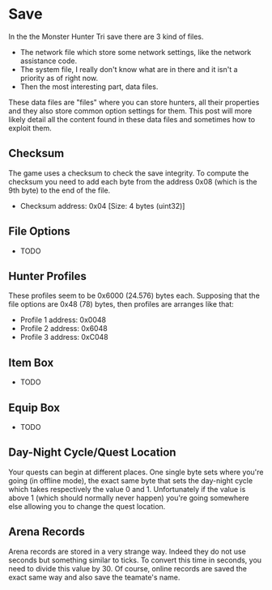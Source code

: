 # Save
In the the Monster Hunter Tri save there are 3 kind of files.
 * The network file which store some network settings, like the network assistance code.
 * The system file, I really don't know what are in there and it isn't a priority as of right now.
 * Then the most interesting part, data files.

These data files are "files" where you can store hunters, all their properties and they also store common option settings for them. This post will more likely detail all the content found in these data files and sometimes how to exploit them.


Checksum
--------
The game uses a checksum to check the save integrity. To compute the checksum you need to add each byte from the address 0x08 (which is the 9th byte) to the end of the file.
 * Checksum address: 0x04 [Size: 4 bytes (uint32)]


File Options
------------
 * TODO


Hunter Profiles
---------------
These profiles seem to be 0x6000 (24.576) bytes each. Supposing that the file options are 0x48 (78) bytes, then profiles are arranges like that:
 * Profile 1 address: 0x0048
 * Profile 2 address: 0x6048
 * Profile 3 address: 0xC048


Item Box
--------
 * TODO


Equip Box
---------
 * TODO


Day-Night Cycle/Quest Location
------------------------------
Your quests can begin at different places. One single byte sets where you're going (in offline mode), the exact same byte that sets the day-night cycle which takes respectively the value 0 and 1. Unfortunately if the value is above 1 (which should normally never happen) you're going somewhere else allowing you to change the quest location.


Arena Records
-------------
Arena records are stored in a very strange way. Indeed they do not use seconds but something similar to ticks. To convert this time in seconds, you need to divide this value by 30. Of course, online records are saved the exact same way and also save the teamate's name.
